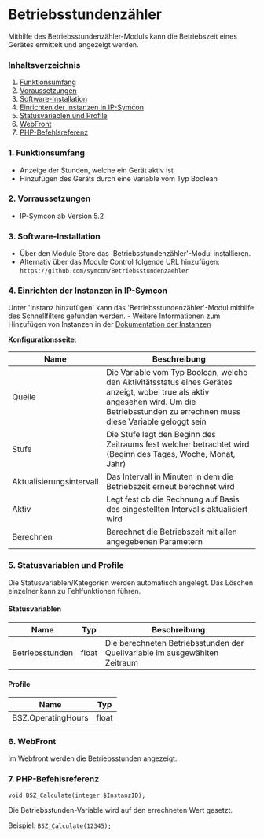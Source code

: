 # Betriebsstundenzähler
Mithilfe des Betriebsstundenzähler-Moduls kann die Betriebszeit eines Gerätes ermittelt und angezeigt werden.

### Inhaltsverzeichnis

1. [Funktionsumfang](#1-funktionsumfang)
2. [Voraussetzungen](#2-voraussetzungen)
3. [Software-Installation](#3-software-installation)
4. [Einrichten der Instanzen in IP-Symcon](#4-einrichten-der-instanzen-in-ip-symcon)
5. [Statusvariablen und Profile](#5-statusvariablen-und-profile)
6. [WebFront](#6-webfront)
7. [PHP-Befehlsreferenz](#7-php-befehlsreferenz)

### 1. Funktionsumfang

* Anzeige der Stunden, welche ein Gerät aktiv ist
* Hinzufügen des Geräts durch eine Variable vom Typ Boolean

### 2. Vorraussetzungen

- IP-Symcon ab Version 5.2

### 3. Software-Installation

* Über den Module Store das 'Betriebsstundenzähler'-Modul installieren.
* Alternativ über das Module Control folgende URL hinzufügen: `https://github.com/symcon/Betriebsstundenzaehler`

### 4. Einrichten der Instanzen in IP-Symcon

 Unter 'Instanz hinzufügen' kann das 'Betriebsstundenzähler'-Modul mithilfe des Schnellfilters gefunden werden.
    - Weitere Informationen zum Hinzufügen von Instanzen in der [Dokumentation der Instanzen](https://www.symcon.de/service/dokumentation/konzepte/instanzen/#Instanz_hinzufügen)

__Konfigurationsseite__:

Name                     | Beschreibung
------------------------ | ------------------
Quelle                   | Die Variable vom Typ Boolean, welche den Aktivitätsstatus eines Gerätes anzeigt, wobei true als aktiv angesehen wird. Um die Betriebsstunden zu errechnen muss diese Variable geloggt sein
Stufe                    | Die Stufe legt den Beginn des Zeitraums fest welcher betrachtet wird (Beginn des Tages, Woche, Monat, Jahr)
Aktualisierungsintervall | Das Intervall in Minuten in dem die Betriebszeit erneut berechnet wird
Aktiv                    | Legt fest ob die Rechnung auf Basis des eingestellten Intervalls aktualisiert wird
Berechnen                | Berechnet die Betriebszeit mit allen angegebenen Parametern

### 5. Statusvariablen und Profile

Die Statusvariablen/Kategorien werden automatisch angelegt. Das Löschen einzelner kann zu Fehlfunktionen führen.

#### Statusvariablen

Name            | Typ   | Beschreibung
--------------- | ----- | ------------
Betriebsstunden | float | Die berechneten Betriebsstunden der Quellvariable im ausgewählten Zeitraum

#### Profile

Name              | Typ
----------------- | -------
BSZ.OperatingHours| float

### 6. WebFront

Im Webfront werden die Betriebsstunden angezeigt.

### 7. PHP-Befehlsreferenz

`void BSZ_Calculate(integer $InstanzID);`

Die Betriebsstunden-Variable wird auf den errechneten Wert gesetzt.

Beispiel:
`BSZ_Calculate(12345);`
